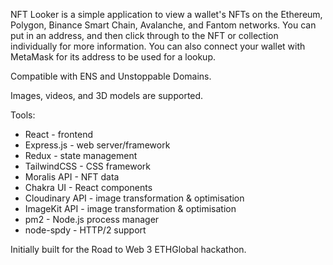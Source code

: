 NFT Looker is a simple application to view a wallet's NFTs on the Ethereum, Polygon, Binance Smart Chain, Avalanche, and Fantom networks. You can put in an address, and then click through to the NFT or collection individually for more information. You can also connect your wallet with MetaMask for its address to be used for a lookup.

Compatible with ENS and Unstoppable Domains.

Images, videos, and 3D models are supported.

Tools:

- React - frontend
- Express.js - web server/framework
- Redux - state management
- TailwindCSS - CSS framework
- Moralis API - NFT data
- Chakra UI - React components
- Cloudinary API - image transformation & optimisation
- ImageKit API - image transformation & optimisation
- pm2 - Node.js process manager
- node-spdy - HTTP/2 support

Initially built for the Road to Web 3 ETHGlobal hackathon.
